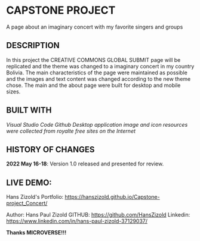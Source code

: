 # CAPSTONE PROJECT
A page about an imaginary concert with my favorite singers and groups

## DESCRIPTION
In this project the CREATIVE COMMONS GLOBAL SUBMIT page will be replicated and the theme was changed to a imaginary concert in my country Bolivia.
The main characteristics of the page were maintained as possible and the images and text content was changed according to the new theme chose.
The main and the about page were built for desktop and mobile sizes.

## BUILT WITH
*Visual Studio Code*
*Github Desktop application*
*image and icon resources were collected from royalte free sites on the Internet*

## HISTORY OF CHANGES
**2022 May 16-18**: Version 1.0 released and presented for review.

## LIVE DEMO: 

Hans Zizold's Portfolio: https://hanszizold.github.io/Capstone-project_Concert/

Author: Hans Paul Zizold
    GITHUB: https://github.com/HansZizold
    Linkedin: https://www.linkedin.com/in/hans-paul-zizold-37129037/

**Thanks MICROVERSE!!!**
